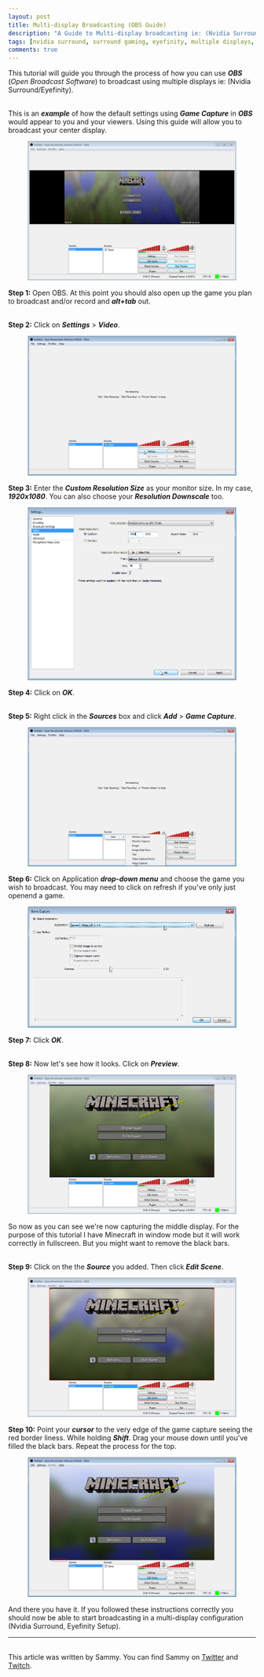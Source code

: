 ```yaml
---
layout: post
title: Multi-display Broadcasting (OBS Guide)
description: "A Guide to Multi-display broadcasting ie: (Nvidia Surround/Eyefinity) Using OBS"
tags: [nvidia surround, surround gaming, eyefinity, multiple displays, multi-display broadcasting]
comments: true
---
```

This tutorial will guide you through the process of how you can use ***OBS*** (*Open Broadcast Software*) to broadcast using multiple displays ie: (Nvidia Surround/Eyefinity).

<br>This is an ***example*** of how the default settings using ***Game Capture*** in ***OBS*** would appear to you and your viewers. Using this guide will allow you to broadcast your center display.

<figure>
    <a href="/images/multi-display/1.png"><img src="/images/multi-display/1.png"></a>
</figure>


**Step 1:** Open OBS. At this point you should also open up the game you plan to broadcast and/or record and ***alt+tab*** out.

<br>**Step 2:** Click on ***Settings*** > ***Video***.

<figure>
    <a href="/images/multi-display/2.png"><img src="/images/multi-display/2.png"></a>
</figure>

**Step 3:** Enter the ***Custom Resolution Size*** as your monitor size. In my case, ***1920x1080***. You can also choose your ***Resolution Downscale*** too.

<figure>
    <a href="/images/multi-display/3.png"><img src="/images/multi-display/3.png"></a>
</figure>


**Step 4:** Click on ***OK***.

<br>**Step 5:** Right click in the ***Sources*** box and click ***Add*** > ***Game Capture***.

<figure>
    <a href="/images/multi-display/4.png"><img src="/images/multi-display/4.png"></a>
</figure>


**Step 6:** Click on Application ***drop-down menu*** and choose the game you wish to broadcast. You may need to click on refresh if you've only just openend a game.

<figure>
    <a href="/images/multi-display/5.png"><img src="/images/multi-display/5.png"></a>
</figure>


**Step 7:** Click ***OK***.

<br>**Step 8:** Now let's see how it looks. Click on ***Preview***.

<figure>
    <a href="/images/multi-display/6.png"><img src="/images/multi-display/6.png"></a>
</figure>


So now as you can see we're now capturing the middle display. For the purpose of this tutorial I have Minecraft in window mode but it will work correctly in fullscreen. But you might want to remove the black bars.

<br>**Step 9:** Click on the the ***Source*** you added. Then click ***Edit Scene***.

<figure>
    <a href="/images/multi-display/7.png"><img src="/images/multi-display/7.png"></a>
</figure>

**Step 10:** Point your ***cursor*** to the very edge of the game capture seeing the red border liness. While holding ***Shift***. Drag your mouse down until you've filled the black bars. Repeat the process for the top.

<figure>
    <a href="/images/multi-display/8.png"><img src="/images/multi-display/8.png"></a>
</figure>


And there you have it. If you followed these instructions correctly you should now be able to start broadcasting in a multi-display configuration (Nvidia Surround, Eyefinity Setup).

---
	
<br>This article was written by Sammy. You can find Sammy on [Twitter](http://www.twitter.com/ImSammyTTV) and [Twitch](http://www.twitch.tv/ImSammy).